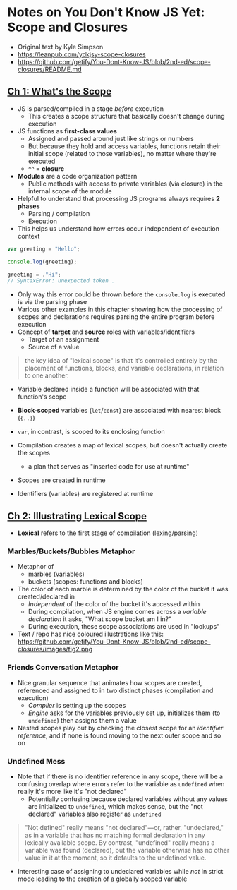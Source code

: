 # Notes on You Don't Know JS Yet: Scope and Closures

- Original text by Kyle Simpson
- https://leanpub.com/ydkjsy-scope-closures
- https://github.com/getify/You-Dont-Know-JS/blob/2nd-ed/scope-closures/README.md

## [Ch 1: What's the Scope](https://github.com/getify/You-Dont-Know-JS/blob/2nd-ed/scope-closures/ch1.md#chapter-1-whats-the-scope)

- JS is parsed/compiled in a stage _before_ execution
  - This creates a scope structure that basically doesn't change during execution
- JS functions as __first-class values__
  - Assigned and passed around just like strings or numbers
  - But because they hold and access variables, functions retain their initial scope (related to those variables), no matter where they're executed
  - ^^ = __closure__
- __Modules__ are a code organization pattern
  - Public methods with access to private variables (via closure) in the internal scope of the module
- Helpful to understand that processing JS programs always requires __2 phases__
  - Parsing / compilation
  - Execution
- This helps us understand how errors occur independent of execution context

```js
var greeting = "Hello";

console.log(greeting);

greeting = ."Hi";
// SyntaxError: unexpected token .
```
- Only way this error could be thrown before the `console.log` is executed is via the parsing phase
- Various other examples in this chapter showing how the processing of scopes and declarations requires parsing the entire program before execution
- Concept of __target__ and __source__ roles with variables/identifiers
  - Target of an assignment
  - Source of a value

> the key idea of "lexical scope" is that it's controlled entirely by the placement of functions, blocks, and variable declarations, in relation to one another.
- Variable declared inside a function will be associated with that function's scope
- __Block-scoped__ variables (`let`/`const`) are associated with nearest block (`{..}`)
- `var`, in contrast, is scoped to its enclosing function
- Compilation creates a map of lexical scopes, but doesn't actually create the scopes
  - a plan that serves as "inserted code for use at runtime" 

- Scopes are created in runtime
- Identifiers (variables) are registered at runtime


## [Ch 2: Illustrating Lexical Scope](https://github.com/getify/You-Dont-Know-JS/blob/2nd-ed/scope-closures/ch2.md#chapter-2-illustrating-lexical-scope)

- __Lexical__ refers to the first stage of compilation (lexing/parsing)

### Marbles/Buckets/Bubbles Metaphor

- Metaphor of 
  - marbles (variables)
  - buckets (scopes: functions and blocks)
- The color of each marble is determined by the color of the bucket it was created/declared in
  - _Independent_ of the color of the bucket it's accessed within
  - During compilation, when JS engine comes across a _variable declaration_ it asks, "What scope bucket am I in?"
  - During execution, these scope associations are used in "lookups"
- Text / repo has nice coloured illustrations like this: https://github.com/getify/You-Dont-Know-JS/blob/2nd-ed/scope-closures/images/fig2.png

### Friends Conversation Metaphor

- Nice granular sequence that animates how scopes are created, referenced and assigned to in two distinct phases (compilation and execution)
  - _Compiler_ is setting up the scopes
  - _Engine_ asks for the variables previously set up, initializes them (to `undefined`) then assigns them a value
- Nested scopes play out by checking the closest scope for an _identifier reference_, and if none is found moving to the next outer scope and so on

### Undefined Mess

- Note that if there is no identifier reference in any scope, there will be a confusing overlap where errors refer to the variable as `undefined` when really it's more like it's "not declared"
  - Potentially confusing because declared variables without any values are initialized to `undefined`, which makes sense, but the "not declared" variables also register as `undefined`

> "Not defined" really means "not declared"—or, rather, "undeclared," as in a variable that has no matching formal declaration in any lexically available scope. By contrast, "undefined" really means a variable was found (declared), but the variable otherwise has no other value in it at the moment, so it defaults to the undefined value.

- Interesting case of assigning to undeclared variables while _not_ in strict mode leading to the creation of a globally scoped variable